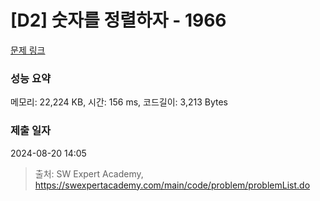 # [D2] 숫자를 정렬하자 - 1966 

[문제 링크](https://swexpertacademy.com/main/code/problem/problemDetail.do?contestProbId=AV5PrmyKAWEDFAUq) 

### 성능 요약

메모리: 22,224 KB, 시간: 156 ms, 코드길이: 3,213 Bytes

### 제출 일자

2024-08-20 14:05



> 출처: SW Expert Academy, https://swexpertacademy.com/main/code/problem/problemList.do